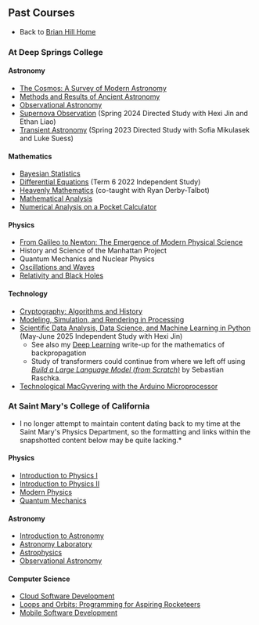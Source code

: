 ## Past Courses

* Back to [Brian Hill Home](./index.html)

### At Deep Springs College

#### Astronomy

* [The Cosmos: A Survey of Modern Astronomy](./astronomy/)
* [Methods and Results of Ancient Astronomy](./ancient-astronomy/)
* [Observational Astronomy](./observational-astronomy/)
* [Supernova Observation](./supernova-observation/) (Spring 2024 Directed Study with Hexi Jin and Ethan Liao)
* [Transient Astronomy](./transient-astronomy/) (Spring 2023 Directed Study with Sofia Mikulasek and Luke Suess)

#### Mathematics

* [Bayesian Statistics](./bayesian-statistics/)
* [Differential Equations](./differential-equations/) (Term 6 2022 Independent Study)
* [Heavenly Mathematics](./heavenly-mathematics/) (co-taught with Ryan Derby-Talbot)
* [Mathematical Analysis](./mathematical-analysis/)
* [Numerical Analysis on a Pocket Calculator](./numerical-analysis)

#### Physics

* [From Galileo to Newton: The Emergence of Modern Physical Science](./newton/)
* History and Science of the Manhattan Project
* Quantum Mechanics and Nuclear Physics
* [Oscillations and Waves](./oscillations-and-waves/)
* [Relativity and Black Holes](./black-holes/)

#### Technology

* [Cryptography: Algorithms and History](./cryptography/)
* [Modeling, Simulation, and Rendering in Processing](./modeling-in-processing)
* [Scientific Data Analysis, Data Science, and Machine Learning in Python](./scientific-data-analysis) (May-June 2025 Independent Study with Hexi Jin)
    * See also my [Deep Learning](./deep-learning/mma-notes/MathematicsForDeepLearning.nb.pdf) write-up for the mathematics of backpropagation
	* Study of transformers could continue from where we left off using *[Build a Large Language Model (from Scratch)](https://www.manning.com/books/build-a-large-language-model-from-scratch)* by Sebastian Raschka.
* [Technological MacGyvering with the Arduino Microprocessor](./technological-macgyvering/)

### At Saint Mary's College of California

* I no longer attempt to maintain content dating back to my time at the Saint Mary's Physics Department, so the formatting and links within the snapshotted content below may be quite lacking.*

#### Physics

* [Introduction to Physics I](./stmarys-physics/courses/Phys001/18F/index.html)
* [Introduction to Physics II](./stmarys-physics/courses/Phys003/17S/index.html)
* [Modern Physics](./stmarys-physics/courses/Phys060/15F/index.html)
* [Quantum Mechanics](./stmarys-physics/courses/Phys125/19F/index.html)

#### Astronomy 

* [Introduction to Astronomy](./stmarys-physics/courses/Phys090/20S/index.html)
* [Astronomy Laboratory](./stmarys-physics/courses/Phys091/20S/index.html)
* [Astrophysics](./stmarys-physics/courses/Phys170/18S/index.html)
* [Observational Astronomy](./stmarys-physics/courses/Phys185/17S/index.html)

#### Computer Science

* [Cloud Software Development](./stmarys-physics/courses/CS197/16F/index.html)
* [Loops and Orbits: Programming for Aspiring Rocketeers](./stmarys-physics/courses/Jan033/20J/index.html)
* [Mobile Software Development](./stmarys-physics/courses/CS190/16S/index.html)
